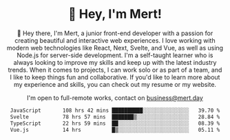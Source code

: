 <div align="center">
  <h1 align="center">👋 Hey, I'm Mert! </h1>
<p>
 🎉 Hey there, I'm Mert, a junior front-end developer with a passion for creating beautiful and interactive web experiences. I love working with modern web technologies like React, Next, Svelte, and Vue, as well as using Node.js for server-side development. I'm a self-taught learner who is always looking to improve my skills and keep up with the latest industry trends. When it comes to projects, I can work solo or as part of a team, and I like to keep things fun and collaborative. If you'd like to learn more about my experience and skills, you can check out my resume or my website.
</p>

  I'm open to full-remote works, contact on [business@mert.day](mailto:business@mert.day) 
  
<!--START_SECTION:waka-->

```txt
JavaScript       108 hrs 42 mins ██████████░░░░░░░░░░░░░░░   39.70 %
Svelte           78 hrs 57 mins  ███████▒░░░░░░░░░░░░░░░░░   28.84 %
TypeScript       22 hrs 59 mins  ██░░░░░░░░░░░░░░░░░░░░░░░   08.39 %
Vue.js           14 hrs          █▒░░░░░░░░░░░░░░░░░░░░░░░   05.11 %
```

<!--END_SECTION:waka-->
